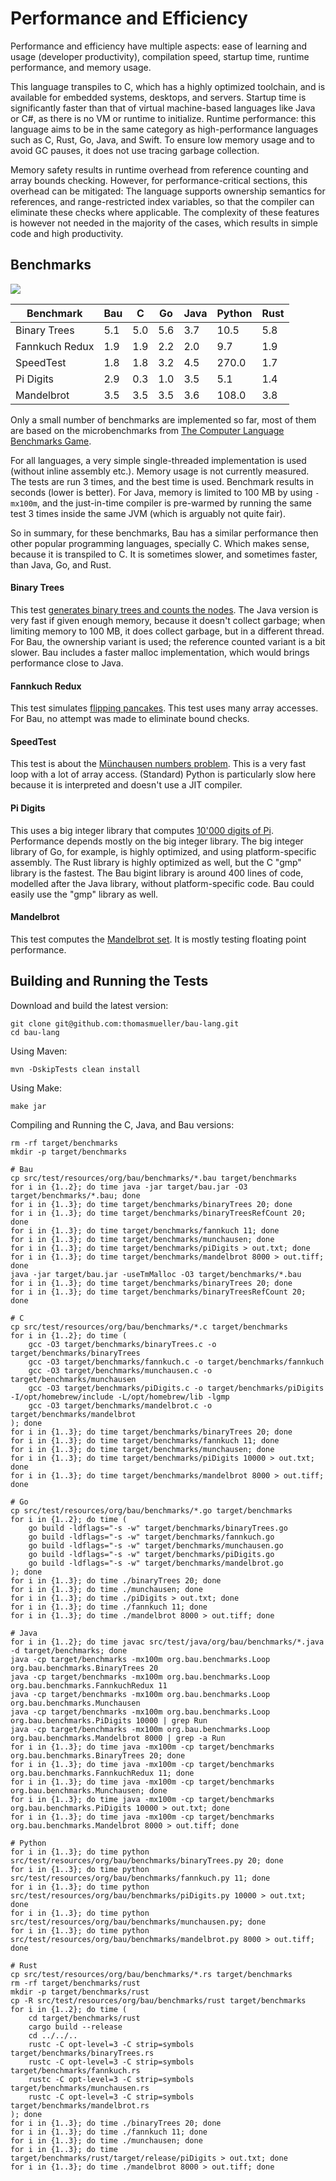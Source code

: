 # Performance and Efficiency

Performance and efficiency have multiple aspects: ease of learning and usage
(developer productivity), compilation speed, startup time, runtime performance, and memory usage.

This language transpiles to C, which has a highly optimized toolchain, and is available
for embedded systems, desktops, and servers.
Startup time is significantly faster than that of virtual machine-based languages like Java or C#, 
as there is no VM or runtime to initialize.
Runtime performance: this language aims to be in the same category as high-performance languages
such as C, Rust, Go, Java, and Swift.
To ensure low memory usage and to avoid GC pauses, it does not use tracing garbage collection.

Memory safety results in runtime overhead from reference counting and array bounds checking.
However, for performance-critical sections, this overhead can be mitigated:
The language supports ownership semantics for references, and range-restricted index variables,
so that the compiler can eliminate these checks where applicable.
The complexity of these features is however not needed in the majority of the cases,
which results in simple code and high productivity.

## Benchmarks

<img src="performance.png">

| Benchmark              |  Bau |   C  |  Go  | Java |Python| Rust |
|------------------------|------|------|------|------|------|------|
| Binary Trees           |  5.1 |  5.0 |  5.6 |  3.7 | 10.5 |  5.8 |
| Fannkuch Redux         |  1.9 |  1.9 |  2.2 |  2.0 |  9.7 |  1.9 |
| SpeedTest              |  1.8 |  1.8 |  3.2 |  4.5 |270.0 |  1.7 |
| Pi Digits              |  2.9 |  0.3 |  1.0 |  3.5 |  5.1 |  1.4 |
| Mandelbrot             |  3.5 |  3.5 |  3.5 |  3.6 |108.0 |  3.8 |

Only a small number of benchmarks are implemented so far, most of them are based on
the microbenchmarks from <a href="https://benchmarksgame-team.pages.debian.net/benchmarksgame/index.html">The Computer Language Benchmarks Game</a>.

For all languages, a very simple single-threaded implementation is used 
(without inline assembly etc.).
Memory usage  is not currently measured.
The tests are run 3 times, and the best time is used.
Benchmark results in seconds (lower is better).
For Java, memory is limited to 100 MB by using `-mx100m`, 
and the just-in-time compiler is pre-warmed
by running the same test 3 times inside the same JVM 
(which is arguably not quite fair).

So in summary, for these benchmarks, Bau has a similar performance
then other popular programming languages, specially C.
Which makes sense, because it is transpiled to C.
It is sometimes slower, and sometimes faster, than Java, Go, and Rust.

#### Binary Trees

This test 
<a href="https://benchmarksgame-team.pages.debian.net/benchmarksgame/description/binarytrees.html#binarytrees">generates binary trees and counts the nodes</a>.
The Java version is very fast if given enough memory, because it doesn't collect garbage;
when limiting memory to 100 MB, it does collect garbage, but in a different thread.
For Bau, the ownership variant is used; the reference counted variant is a bit slower.
Bau includes a faster malloc implementation, which would brings performance close to Java.

#### Fannkuch Redux

This test simulates
<a href="https://benchmarksgame-team.pages.debian.net/benchmarksgame/description/fannkuchredux.html#fannkuchredux">flipping pancakes</a>.
This test uses many array accesses. For Bau, no attempt was made to eliminate bound checks.

#### SpeedTest

This test is about the <a href="https://github.com/jabbalaci/SpeedTests">Münchausen numbers problem</a>.
This is a very fast loop with a lot of array access. 
(Standard) Python is particularly slow here because it is interpreted and doesn't use a JIT compiler.

#### Pi Digits

This uses a big integer library that computes
<a href="https://benchmarksgame-team.pages.debian.net/benchmarksgame/description/pidigits.html#pidigits">10'000 digits of Pi</a>.
Performance depends mostly on the big integer library.
The big integer library of Go, for example, is highly optimized, and using platform-specific assembly.
The Rust library is highly optimized as well, but the C "gmp" library is the fastest.
The Bau bigint library is around 400 lines of code, modelled after the Java library,
without platform-specific code.
Bau could easily use the "gmp" library as well.

#### Mandelbrot

This test computes the
<a href="https://benchmarksgame-team.pages.debian.net/benchmarksgame/description/mandelbrot.html#mandelbrot">Mandelbrot set</a>.
It is mostly testing floating point performance.

## Building and Running the Tests

Download and build the latest version:

    git clone git@github.com:thomasmueller/bau-lang.git
    cd bau-lang

Using Maven:

    mvn -DskipTests clean install

Using Make:

    make jar

Compiling and Running the C, Java, and Bau versions:

    rm -rf target/benchmarks
    mkdir -p target/benchmarks

    # Bau
    cp src/test/resources/org/bau/benchmarks/*.bau target/benchmarks
    for i in {1..2}; do time java -jar target/bau.jar -O3 target/benchmarks/*.bau; done
    for i in {1..3}; do time target/benchmarks/binaryTrees 20; done
    for i in {1..3}; do time target/benchmarks/binaryTreesRefCount 20; done
    for i in {1..3}; do time target/benchmarks/fannkuch 11; done
    for i in {1..3}; do time target/benchmarks/munchausen; done
    for i in {1..3}; do time target/benchmarks/piDigits > out.txt; done
    for i in {1..3}; do time target/benchmarks/mandelbrot 8000 > out.tiff; done
    java -jar target/bau.jar -useTmMalloc -O3 target/benchmarks/*.bau
    for i in {1..3}; do time target/benchmarks/binaryTrees 20; done
    for i in {1..3}; do time target/benchmarks/binaryTreesRefCount 20; done

    # C
    cp src/test/resources/org/bau/benchmarks/*.c target/benchmarks
    for i in {1..2}; do time (
        gcc -O3 target/benchmarks/binaryTrees.c -o target/benchmarks/binaryTrees
        gcc -O3 target/benchmarks/fannkuch.c -o target/benchmarks/fannkuch
        gcc -O3 target/benchmarks/munchausen.c -o target/benchmarks/munchausen
        gcc -O3 target/benchmarks/piDigits.c -o target/benchmarks/piDigits -I/opt/homebrew/include -L/opt/homebrew/lib -lgmp
        gcc -O3 target/benchmarks/mandelbrot.c -o target/benchmarks/mandelbrot
    ); done
    for i in {1..3}; do time target/benchmarks/binaryTrees 20; done
    for i in {1..3}; do time target/benchmarks/fannkuch 11; done    
    for i in {1..3}; do time target/benchmarks/munchausen; done
    for i in {1..3}; do time target/benchmarks/piDigits 10000 > out.txt; done
    for i in {1..3}; do time target/benchmarks/mandelbrot 8000 > out.tiff; done

    # Go
    cp src/test/resources/org/bau/benchmarks/*.go target/benchmarks
    for i in {1..2}; do time (
        go build -ldflags="-s -w" target/benchmarks/binaryTrees.go
        go build -ldflags="-s -w" target/benchmarks/fannkuch.go
        go build -ldflags="-s -w" target/benchmarks/munchausen.go
        go build -ldflags="-s -w" target/benchmarks/piDigits.go
        go build -ldflags="-s -w" target/benchmarks/mandelbrot.go
    ); done
    for i in {1..3}; do time ./binaryTrees 20; done
    for i in {1..3}; do time ./munchausen; done
    for i in {1..3}; do time ./piDigits > out.txt; done
    for i in {1..3}; do time ./fannkuch 11; done
    for i in {1..3}; do time ./mandelbrot 8000 > out.tiff; done

    # Java
    for i in {1..2}; do time javac src/test/java/org/bau/benchmarks/*.java -d target/benchmarks; done
    java -cp target/benchmarks -mx100m org.bau.benchmarks.Loop org.bau.benchmarks.BinaryTrees 20
    java -cp target/benchmarks -mx100m org.bau.benchmarks.Loop org.bau.benchmarks.FannkuchRedux 11
    java -cp target/benchmarks -mx100m org.bau.benchmarks.Loop org.bau.benchmarks.Munchausen
    java -cp target/benchmarks -mx100m org.bau.benchmarks.Loop org.bau.benchmarks.PiDigits 10000 | grep Run
    java -cp target/benchmarks -mx100m org.bau.benchmarks.Loop org.bau.benchmarks.Mandelbrot 8000 | grep -a Run
    for i in {1..3}; do time java -mx100m -cp target/benchmarks org.bau.benchmarks.BinaryTrees 20; done
    for i in {1..3}; do time java -mx100m -cp target/benchmarks org.bau.benchmarks.FannkuchRedux 11; done
    for i in {1..3}; do time java -mx100m -cp target/benchmarks org.bau.benchmarks.Munchausen; done
    for i in {1..3}; do time java -mx100m -cp target/benchmarks org.bau.benchmarks.PiDigits 10000 > out.txt; done
    for i in {1..3}; do time java -mx100m -cp target/benchmarks org.bau.benchmarks.Mandelbrot 8000 > out.tiff; done
    
    # Python
    for i in {1..3}; do time python src/test/resources/org/bau/benchmarks/binaryTrees.py 20; done
    for i in {1..3}; do time python src/test/resources/org/bau/benchmarks/fannkuch.py 11; done
    for i in {1..3}; do time python src/test/resources/org/bau/benchmarks/piDigits.py 10000 > out.txt; done
    for i in {1..3}; do time python src/test/resources/org/bau/benchmarks/munchausen.py; done
    for i in {1..3}; do time python src/test/resources/org/bau/benchmarks/mandelbrot.py 8000 > out.tiff; done
    
    # Rust
    cp src/test/resources/org/bau/benchmarks/*.rs target/benchmarks
    rm -rf target/benchmarks/rust
    mkdir -p target/benchmarks/rust
    cp -R src/test/resources/org/bau/benchmarks/rust target/benchmarks
    for i in {1..2}; do time (
        cd target/benchmarks/rust
        cargo build --release
        cd ../../..
        rustc -C opt-level=3 -C strip=symbols target/benchmarks/binaryTrees.rs
        rustc -C opt-level=3 -C strip=symbols target/benchmarks/fannkuch.rs
        rustc -C opt-level=3 -C strip=symbols target/benchmarks/munchausen.rs
        rustc -C opt-level=3 -C strip=symbols target/benchmarks/mandelbrot.rs
    ); done
    for i in {1..3}; do time ./binaryTrees 20; done
    for i in {1..3}; do time ./fannkuch 11; done
    for i in {1..3}; do time ./munchausen; done
    for i in {1..3}; do time target/benchmarks/rust/target/release/piDigits > out.txt; done
    for i in {1..3}; do time ./mandelbrot 8000 > out.tiff; done

